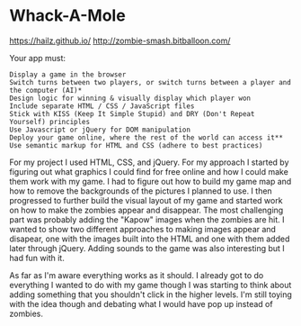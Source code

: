 # Whack-A-Mole

https://hailz.github.io/ 
http://zombie-smash.bitballoon.com/

Your app must:

    Display a game in the browser
    Switch turns between two players, or switch turns between a player and the computer (AI)*
    Design logic for winning & visually display which player won
    Include separate HTML / CSS / JavaScript files
    Stick with KISS (Keep It Simple Stupid) and DRY (Don't Repeat Yourself) principles
    Use Javascript or jQuery for DOM manipulation
    Deploy your game online, where the rest of the world can access it**
    Use semantic markup for HTML and CSS (adhere to best practices)


For my project I used HTML, CSS, and jQuery. For my approach I started by figuring out what graphics I could find for free online and how I could make them work with my game. I had to figure out how to build my game map and how to remove the backgrounds of the pictures I planned to use. I then progressed to further build the visual layout of my game and started work on how to make the zombies appear and disappear. The most challenging part was probably adding the "Kapow" images when the zombies are hit. I wanted to show two different approaches to making images appear and disapear, one with the images built into the HTML and one with them added later through jQuery. Adding sounds to the game was also interesting but I had fun with it.

As far as I'm aware everything works as it should. I already got to do everything I wanted to do with my game though I was starting to think about adding something that you shouldn't click in the higher levels. I'm still toying with the idea though and debating what I would have pop up instead of zombies.
